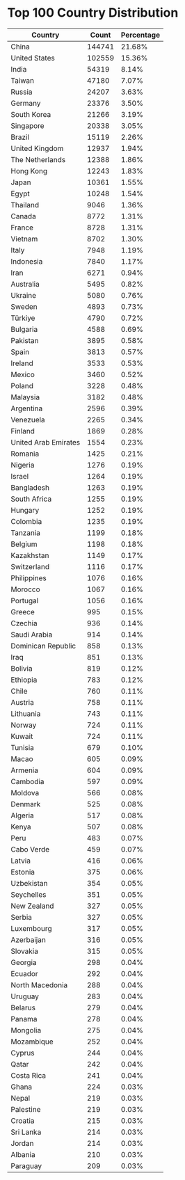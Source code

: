 # Top 100 Country Distribution
| Country | Count | Percentage |
|----|----|----|
| China | 144741 | 21.68% |
| United States | 102559 | 15.36% |
| India | 54319 | 8.14% |
| Taiwan | 47180 | 7.07% |
| Russia | 24207 | 3.63% |
| Germany | 23376 | 3.50% |
| South Korea | 21266 | 3.19% |
| Singapore | 20338 | 3.05% |
| Brazil | 15119 | 2.26% |
| United Kingdom | 12937 | 1.94% |
| The Netherlands | 12388 | 1.86% |
| Hong Kong | 12243 | 1.83% |
| Japan | 10361 | 1.55% |
| Egypt | 10248 | 1.54% |
| Thailand | 9046 | 1.36% |
| Canada | 8772 | 1.31% |
| France | 8728 | 1.31% |
| Vietnam | 8702 | 1.30% |
| Italy | 7948 | 1.19% |
| Indonesia | 7840 | 1.17% |
| Iran | 6271 | 0.94% |
| Australia | 5495 | 0.82% |
| Ukraine | 5080 | 0.76% |
| Sweden | 4893 | 0.73% |
| Türkiye | 4790 | 0.72% |
| Bulgaria | 4588 | 0.69% |
| Pakistan | 3895 | 0.58% |
| Spain | 3813 | 0.57% |
| Ireland | 3533 | 0.53% |
| Mexico | 3460 | 0.52% |
| Poland | 3228 | 0.48% |
| Malaysia | 3182 | 0.48% |
| Argentina | 2596 | 0.39% |
| Venezuela | 2265 | 0.34% |
| Finland | 1869 | 0.28% |
| United Arab Emirates | 1554 | 0.23% |
| Romania | 1425 | 0.21% |
| Nigeria | 1276 | 0.19% |
| Israel | 1264 | 0.19% |
| Bangladesh | 1263 | 0.19% |
| South Africa | 1255 | 0.19% |
| Hungary | 1252 | 0.19% |
| Colombia | 1235 | 0.19% |
| Tanzania | 1199 | 0.18% |
| Belgium | 1198 | 0.18% |
| Kazakhstan | 1149 | 0.17% |
| Switzerland | 1116 | 0.17% |
| Philippines | 1076 | 0.16% |
| Morocco | 1067 | 0.16% |
| Portugal | 1056 | 0.16% |
| Greece | 995 | 0.15% |
| Czechia | 936 | 0.14% |
| Saudi Arabia | 914 | 0.14% |
| Dominican Republic | 858 | 0.13% |
| Iraq | 851 | 0.13% |
| Bolivia | 819 | 0.12% |
| Ethiopia | 783 | 0.12% |
| Chile | 760 | 0.11% |
| Austria | 758 | 0.11% |
| Lithuania | 743 | 0.11% |
| Norway | 724 | 0.11% |
| Kuwait | 724 | 0.11% |
| Tunisia | 679 | 0.10% |
| Macao | 605 | 0.09% |
| Armenia | 604 | 0.09% |
| Cambodia | 597 | 0.09% |
| Moldova | 566 | 0.08% |
| Denmark | 525 | 0.08% |
| Algeria | 517 | 0.08% |
| Kenya | 507 | 0.08% |
| Peru | 483 | 0.07% |
| Cabo Verde | 459 | 0.07% |
| Latvia | 416 | 0.06% |
| Estonia | 375 | 0.06% |
| Uzbekistan | 354 | 0.05% |
| Seychelles | 351 | 0.05% |
| New Zealand | 327 | 0.05% |
| Serbia | 327 | 0.05% |
| Luxembourg | 317 | 0.05% |
| Azerbaijan | 316 | 0.05% |
| Slovakia | 315 | 0.05% |
| Georgia | 298 | 0.04% |
| Ecuador | 292 | 0.04% |
| North Macedonia | 288 | 0.04% |
| Uruguay | 283 | 0.04% |
| Belarus | 279 | 0.04% |
| Panama | 278 | 0.04% |
| Mongolia | 275 | 0.04% |
| Mozambique | 252 | 0.04% |
| Cyprus | 244 | 0.04% |
| Qatar | 242 | 0.04% |
| Costa Rica | 241 | 0.04% |
| Ghana | 224 | 0.03% |
| Nepal | 219 | 0.03% |
| Palestine | 219 | 0.03% |
| Croatia | 215 | 0.03% |
| Sri Lanka | 214 | 0.03% |
| Jordan | 214 | 0.03% |
| Albania | 210 | 0.03% |
| Paraguay | 209 | 0.03% |

